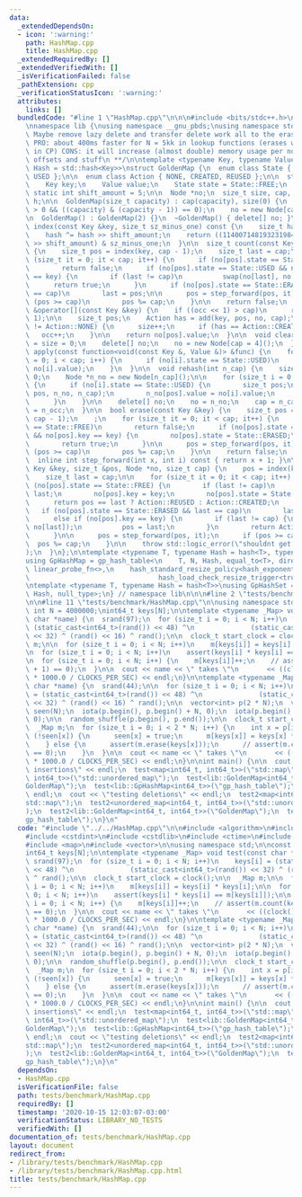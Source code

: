 ```yaml
---
data:
  _extendedDependsOn:
  - icon: ':warning:'
    path: HashMap.cpp
    title: HashMap.cpp
  _extendedRequiredBy: []
  _extendedVerifiedWith: []
  _isVerificationFailed: false
  _pathExtension: cpp
  _verificationStatusIcon: ':warning:'
  attributes:
    links: []
  bundledCode: "#line 1 \"HashMap.cpp\"\n\n\n#include <bits/stdc++.h>\n#include <ext/pb_ds/assoc_container.hpp>\n\
    \nnamespace lib {\nusing namespace __gnu_pbds;\nusing namespace std;\n\n/* 1.\
    \ Maybe remove lazy delete and transfer delete work all to the erase\n *function\
    \ PRO: about 400ms faster for N = 5kk in lookup functions (erases will\n *be rare\
    \ in CP) CONS: it will increase (almost double) memory usage per node to\n *keep\
    \ offsets and stuff\n **/\n\ntemplate <typename Key, typename Value, typename\
    \ Hash = std::hash<Key>>\nstruct GoldenMap {\n  enum class State { FREE, ERASED,\
    \ USED };\n\n  enum class Action { NONE, CREATED, REUSED };\n\n  struct Node {\n\
    \    Key key;\n    Value value;\n    State state = State::FREE;\n  };\n\n  const\
    \ static int shift_amount = 5;\n\n  Node *no;\n  size_t size, cap, occ;\n  Hash\
    \ h;\n\n  GoldenMap(size_t capacity) : cap(capacity), size(0) {\n    assert(capacity\
    \ > 0 && ((capacity) & (capacity - 1)) == 0);\n    no = new Node[cap]();\n  }\n\
    \n  GoldenMap() : GoldenMap(2) {}\n  ~GoldenMap() { delete[] no; }\n\n  size_t\
    \ index(const Key &key, size_t sz_minus_one) const {\n    size_t hash = h(key);\n\
    \    hash ^= hash >> shift_amount;\n    return ((11400714819323198485llu * hash)\
    \ >> shift_amount) & sz_minus_one;\n  }\n\n  size_t count(const Key &key) const\
    \ {\n    size_t pos = index(key, cap - 1);\n    size_t last = cap;\n\n    for\
    \ (size_t it = 0; it < cap; it++) {\n      if (no[pos].state == State::FREE)\n\
    \        return false;\n      if (no[pos].state == State::USED && no[pos].key\
    \ == key) {\n        if (last != cap)\n          swap(no[last], no[pos]);\n  \
    \      return true;\n      }\n      if (no[pos].state == State::ERASED && last\
    \ == cap)\n        last = pos;\n\n      pos = step_forward(pos, it);\n      if\
    \ (pos >= cap)\n        pos %= cap;\n    }\n\n    return false;\n  }\n\n  Value\
    \ &operator[](const Key &key) {\n    if ((occ << 1) > cap)\n      rehash(cap <<\
    \ 1);\n\n    size_t pos;\n    Action has = add(key, pos, no, cap);\n    if (has\
    \ != Action::NONE) {\n      size++;\n      if (has == Action::CREATED)\n     \
    \   occ++;\n    }\n\n    return no[pos].value;\n  }\n\n  void clear() {\n    occ\
    \ = size = 0;\n    delete[] no;\n    no = new Node[cap = 4]();\n  }\n\n  void\
    \ apply(const function<void(const Key &, Value &)> &func) {\n    for (size_t i\
    \ = 0; i < cap; i++) {\n      if (no[i].state == State::USED)\n        func(no[i].key,\
    \ no[i].value);\n    }\n  }\n\n  void rehash(int n_cap) {\n    size_t n_occ =\
    \ 0;\n    Node *n_no = new Node[n_cap]();\n\n    for (size_t i = 0; i < cap; i++)\
    \ {\n      if (no[i].state == State::USED) {\n        size_t pos;\n        add(no[i].key,\
    \ pos, n_no, n_cap);\n        n_no[pos].value = no[i].value;\n        n_occ++;\n\
    \      }\n    }\n\n    delete[] no;\n    no = n_no;\n    cap = n_cap;\n    occ\
    \ = n_occ;\n  }\n\n  bool erase(const Key &key) {\n    size_t pos = index(key,\
    \ cap - 1);\n    ;\n    for (size_t it = 0; it < cap; it++) {\n      if (no[pos].state\
    \ == State::FREE)\n        return false;\n      if (no[pos].state == State::USED\
    \ && no[pos].key == key) {\n        no[pos].state = State::ERASED;\n        size--;\n\
    \        return true;\n      }\n\n      pos = step_forward(pos, it);\n      if\
    \ (pos >= cap)\n        pos %= cap;\n    }\n\n    return false;\n  }\n\nprivate:\n\
    \  inline int step_forward(int x, int i) const { return x + 1; }\n\n  Action add(const\
    \ Key &key, size_t &pos, Node *no, size_t cap) {\n    pos = index(key, cap - 1);\n\
    \    size_t last = cap;\n\n    for (size_t it = 0; it < cap; it++) {\n      if\
    \ (no[pos].state == State::FREE) {\n        if (last != cap)\n          pos =\
    \ last;\n        no[pos].key = key;\n        no[pos].state = State::USED;\n  \
    \      return pos == last ? Action::REUSED : Action::CREATED;\n      }\n\n   \
    \   if (no[pos].state == State::ERASED && last == cap)\n        last = pos;\n\
    \      else if (no[pos].key == key) {\n        if (last != cap) {\n          swap(no[pos],\
    \ no[last]);\n          pos = last;\n        }\n        return Action::NONE;\n\
    \      }\n\n      pos = step_forward(pos, it);\n      if (pos >= cap)\n      \
    \  pos %= cap;\n    }\n\n    throw std::logic_error(\"shouldnt get here in add()\"\
    );\n  }\n};\n\ntemplate <typename T, typename Hash = hash<T>, typename N = T>\n\
    using GpHashMap = gp_hash_table<\n    T, N, Hash, equal_to<T>, direct_mask_range_hashing<T>,\
    \ linear_probe_fn<>,\n    hash_standard_resize_policy<hash_exponential_size_policy<>,\n\
    \                                hash_load_check_resize_trigger<true>, true>>;\n\
    \ntemplate <typename T, typename Hash = hash<T>>\nusing GpHashSet = GpHashMap<T,\
    \ Hash, null_type>;\n} // namespace lib\n\n\n#line 2 \"tests/benchmark/HashMap.cpp\"\
    \n\n#line 11 \"tests/benchmark/HashMap.cpp\"\n\nusing namespace std;\n\nconst\
    \ int N = 4000000;\nint64_t keys[N];\n\ntemplate <typename _Map> void test(const\
    \ char *name) {\n  srand(97);\n  for (size_t i = 0; i < N; i++)\n    keys[i] =\
    \ (static_cast<int64_t>(rand()) << 48) ^\n              (static_cast<int64_t>(rand())\
    \ << 32) ^ (rand() << 16) ^ rand();\n\n  clock_t start_clock = clock();\n\n  _Map\
    \ m;\n\n  for (size_t i = 0; i < N; i++)\n    m[keys[i]] = keys[i] * keys[i];\n\
    \n  for (size_t i = 0; i < N; i++)\n    assert(keys[i] * keys[i] == m[keys[i]]);\n\
    \n  for (size_t i = 0; i < N; i++) {\n    m[keys[i]]++;\n    // assert(m.count(keys[i]\
    \ + 1) == 0);\n  }\n\n  cout << name << \" takes \"\n       << ((clock() - start_clock)\
    \ * 1000.0 / CLOCKS_PER_SEC) << endl;\n}\n\ntemplate <typename _Map> void test2(const\
    \ char *name) {\n  srand(44);\n\n  for (size_t i = 0; i < N; i++)\n    keys[i]\
    \ = (static_cast<int64_t>(rand()) << 48) ^\n              (static_cast<int64_t>(rand())\
    \ << 32) ^ (rand() << 16) ^ rand();\n\n  vector<int> p(2 * N);\n  vector<bool>\
    \ seen(N);\n  iota(p.begin(), p.begin() + N, 0);\n  iota(p.begin() + N, p.end(),\
    \ 0);\n\n  random_shuffle(p.begin(), p.end());\n\n  clock_t start_clock = clock();\n\
    \  _Map m;\n  for (size_t i = 0; i < 2 * N; i++) {\n    int x = p[i];\n    if\
    \ (!seen[x]) {\n      seen[x] = true;\n      m[keys[x]] = keys[x] * keys[x];\n\
    \    } else {\n      assert(m.erase(keys[x]));\n      // assert(m.count(keys[x])\
    \ == 0);\n    }\n  }\n\n  cout << name << \" takes \"\n       << ((clock() - start_clock)\
    \ * 1000.0 / CLOCKS_PER_SEC) << endl;\n}\n\nint main() {\n\n  cout << \"testing\
    \ insertions\" << endl;\n  test<map<int64_t, int64_t>>(\"std::map\");\n  test<unordered_map<int64_t,\
    \ int64_t>>(\"std::unordered_map\");\n  test<lib::GoldenMap<int64_t, int64_t>>(\"\
    GoldenMap\");\n  test<lib::GpHashMap<int64_t>>(\"gp_hash_table\");\n\n  cout <<\
    \ endl;\n  cout << \"testing deletions\" << endl;\n  test2<map<int64_t, int64_t>>(\"\
    std::map\");\n  test2<unordered_map<int64_t, int64_t>>(\"std::unordered_map\"\
    );\n  test2<lib::GoldenMap<int64_t, int64_t>>(\"GoldenMap\");\n  test2<lib::GpHashMap<int64_t>>(\"\
    gp_hash_table\");\n}\n"
  code: "#include \"../../HashMap.cpp\"\n\n#include <algorithm>\n#include <cassert>\n\
    #include <cstdint>\n#include <cstdlib>\n#include <ctime>\n#include <iostream>\n\
    #include <map>\n#include <vector>\n\nusing namespace std;\n\nconst int N = 4000000;\n\
    int64_t keys[N];\n\ntemplate <typename _Map> void test(const char *name) {\n \
    \ srand(97);\n  for (size_t i = 0; i < N; i++)\n    keys[i] = (static_cast<int64_t>(rand())\
    \ << 48) ^\n              (static_cast<int64_t>(rand()) << 32) ^ (rand() << 16)\
    \ ^ rand();\n\n  clock_t start_clock = clock();\n\n  _Map m;\n\n  for (size_t\
    \ i = 0; i < N; i++)\n    m[keys[i]] = keys[i] * keys[i];\n\n  for (size_t i =\
    \ 0; i < N; i++)\n    assert(keys[i] * keys[i] == m[keys[i]]);\n\n  for (size_t\
    \ i = 0; i < N; i++) {\n    m[keys[i]]++;\n    // assert(m.count(keys[i] + 1)\
    \ == 0);\n  }\n\n  cout << name << \" takes \"\n       << ((clock() - start_clock)\
    \ * 1000.0 / CLOCKS_PER_SEC) << endl;\n}\n\ntemplate <typename _Map> void test2(const\
    \ char *name) {\n  srand(44);\n\n  for (size_t i = 0; i < N; i++)\n    keys[i]\
    \ = (static_cast<int64_t>(rand()) << 48) ^\n              (static_cast<int64_t>(rand())\
    \ << 32) ^ (rand() << 16) ^ rand();\n\n  vector<int> p(2 * N);\n  vector<bool>\
    \ seen(N);\n  iota(p.begin(), p.begin() + N, 0);\n  iota(p.begin() + N, p.end(),\
    \ 0);\n\n  random_shuffle(p.begin(), p.end());\n\n  clock_t start_clock = clock();\n\
    \  _Map m;\n  for (size_t i = 0; i < 2 * N; i++) {\n    int x = p[i];\n    if\
    \ (!seen[x]) {\n      seen[x] = true;\n      m[keys[x]] = keys[x] * keys[x];\n\
    \    } else {\n      assert(m.erase(keys[x]));\n      // assert(m.count(keys[x])\
    \ == 0);\n    }\n  }\n\n  cout << name << \" takes \"\n       << ((clock() - start_clock)\
    \ * 1000.0 / CLOCKS_PER_SEC) << endl;\n}\n\nint main() {\n\n  cout << \"testing\
    \ insertions\" << endl;\n  test<map<int64_t, int64_t>>(\"std::map\");\n  test<unordered_map<int64_t,\
    \ int64_t>>(\"std::unordered_map\");\n  test<lib::GoldenMap<int64_t, int64_t>>(\"\
    GoldenMap\");\n  test<lib::GpHashMap<int64_t>>(\"gp_hash_table\");\n\n  cout <<\
    \ endl;\n  cout << \"testing deletions\" << endl;\n  test2<map<int64_t, int64_t>>(\"\
    std::map\");\n  test2<unordered_map<int64_t, int64_t>>(\"std::unordered_map\"\
    );\n  test2<lib::GoldenMap<int64_t, int64_t>>(\"GoldenMap\");\n  test2<lib::GpHashMap<int64_t>>(\"\
    gp_hash_table\");\n}\n"
  dependsOn:
  - HashMap.cpp
  isVerificationFile: false
  path: tests/benchmark/HashMap.cpp
  requiredBy: []
  timestamp: '2020-10-15 12:03:07-03:00'
  verificationStatus: LIBRARY_NO_TESTS
  verifiedWith: []
documentation_of: tests/benchmark/HashMap.cpp
layout: document
redirect_from:
- /library/tests/benchmark/HashMap.cpp
- /library/tests/benchmark/HashMap.cpp.html
title: tests/benchmark/HashMap.cpp
---
```

